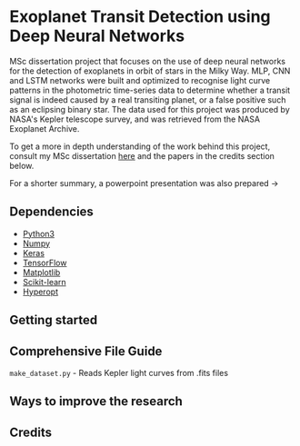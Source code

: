 # Exoplanet Transit Detection using Deep Neural Networks

MSc dissertation project that focuses on the use of deep neural networks for the detection of exoplanets in orbit of stars in the Milky Way. MLP, CNN and LSTM networks were built and optimized to recognise light curve patterns in the photometric time-series data to determine whether a transit signal is indeed caused by a real transiting planet, or a false positive such as an eclipsing binary star.
The data used for this project was produced by NASA's Kepler telescope survey, and was retrieved from the NASA Exoplanet Archive. 

To get a more in depth understanding of the work behind this project, consult my MSc dissertation [here]() and the papers in the credits section below. 

For a shorter summary, a powerpoint presentation was also prepared -> 

## Dependencies

  * [Python3](https://www.continuum.io/downloads)
  * [Numpy](http://www.numpy.org/)
  * [Keras](https://keras.io/)
  * [TensorFlow](https://www.tensorflow.org/)
  * [Matplotlib](https://matplotlib.org/)
  * [Scikit-learn](http://scikit-learn.org/stable/)
  * [Hyperopt](https://github.com/hyperopt/hyperopt/)

## Getting started


## Comprehensive File Guide 

`make_dataset.py` - Reads Kepler light curves from .fits files

## Ways to improve the research 



## Credits

